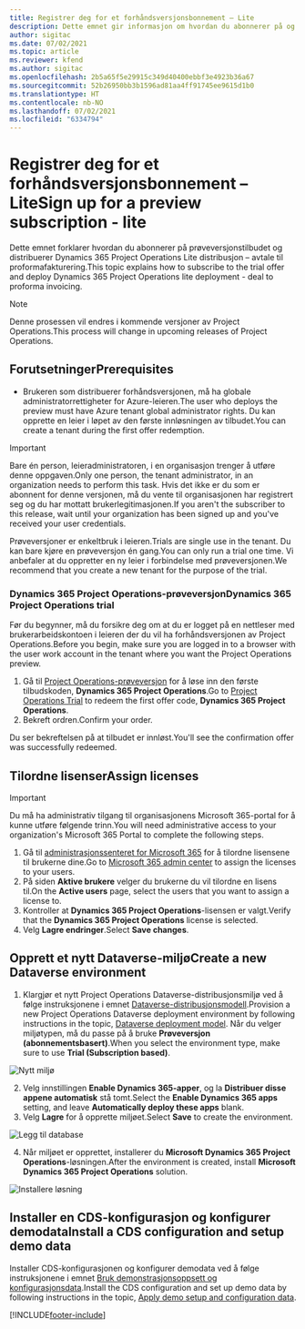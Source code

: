 ```yaml
---
title: Registrer deg for et forhåndsversjonsbonnement – Lite
description: Dette emnet gir informasjon om hvordan du abonnerer på og distribuerer Lite-distribusjon i Project Operations – avtale til proformafakturering.
author: sigitac
ms.date: 07/02/2021
ms.topic: article
ms.reviewer: kfend
ms.author: sigitac
ms.openlocfilehash: 2b5a65f5e29915c349d40400ebbf3e4923b36a67
ms.sourcegitcommit: 52b26950bb3b1596ad81aa4ff91745ee9615d1b0
ms.translationtype: HT
ms.contentlocale: nb-NO
ms.lasthandoff: 07/02/2021
ms.locfileid: "6334794"
---
```

# <a name="sign-up-for-a-preview-subscription---lite"></a><span data-ttu-id="fdda5-103">Registrer deg for et forhåndsversjonsbonnement – Lite</span><span class="sxs-lookup"><span data-stu-id="fdda5-103">Sign up for a preview subscription - lite</span></span> 

<span data-ttu-id="fdda5-104">Dette emnet forklarer hvordan du abonnerer på prøveversjonstilbudet og distribuerer Dynamics 365 Project Operations Lite distribusjon – avtale til proformafakturering.</span><span class="sxs-lookup"><span data-stu-id="fdda5-104">This topic explains how to subscribe to the trial offer and deploy Dynamics 365 Project Operations lite deployment - deal to proforma invoicing.</span></span>

> [!NOTE]
> <span data-ttu-id="fdda5-105">Denne prosessen vil endres i kommende versjoner av Project Operations.</span><span class="sxs-lookup"><span data-stu-id="fdda5-105">This process will change in upcoming releases of Project Operations.</span></span>

## <a name="prerequisites"></a><span data-ttu-id="fdda5-106">Forutsetninger</span><span class="sxs-lookup"><span data-stu-id="fdda5-106">Prerequisites</span></span>
- <span data-ttu-id="fdda5-107">Brukeren som distribuerer forhåndsversjonen, må ha globale administratorrettigheter for Azure-leieren.</span><span class="sxs-lookup"><span data-stu-id="fdda5-107">The user who deploys the preview must have Azure tenant global administrator rights.</span></span> <span data-ttu-id="fdda5-108">Du kan opprette en leier i løpet av den første innløsningen av tilbudet.</span><span class="sxs-lookup"><span data-stu-id="fdda5-108">You can create a tenant during the first offer redemption.</span></span>

> [!IMPORTANT]
> <span data-ttu-id="fdda5-109">Bare én person, leieradministratoren, i en organisasjon trenger å utføre denne oppgaven.</span><span class="sxs-lookup"><span data-stu-id="fdda5-109">Only one person, the tenant administrator, in an organization needs to perform this task.</span></span> <span data-ttu-id="fdda5-110">Hvis det ikke er du som er abonnent for denne versjonen, må du vente til organisasjonen har registrert seg og du har mottatt brukerlegitimasjonen.</span><span class="sxs-lookup"><span data-stu-id="fdda5-110">If you aren't the subscriber to this release, wait until your organization has been signed up and you've received your user credentials.</span></span>
> 
> <span data-ttu-id="fdda5-111">Prøveversjoner er enkeltbruk i leieren.</span><span class="sxs-lookup"><span data-stu-id="fdda5-111">Trials are single use in the tenant.</span></span> <span data-ttu-id="fdda5-112">Du kan bare kjøre en prøveversjon én gang.</span><span class="sxs-lookup"><span data-stu-id="fdda5-112">You can only run a trial one time.</span></span> <span data-ttu-id="fdda5-113">Vi anbefaler at du oppretter en ny leier i forbindelse med prøveversjonen.</span><span class="sxs-lookup"><span data-stu-id="fdda5-113">We recommend that you create a new tenant for the purpose of the trial.</span></span>

### <a name="dynamics-365-project-operations-trial"></a><span data-ttu-id="fdda5-114">Dynamics 365 Project Operations-prøveversjon</span><span class="sxs-lookup"><span data-stu-id="fdda5-114">Dynamics 365 Project Operations trial</span></span> 

<span data-ttu-id="fdda5-115">Før du begynner, må du forsikre deg om at du er logget på en nettleser med brukerarbeidskontoen i leieren der du vil ha forhåndsversjonen av Project Operations.</span><span class="sxs-lookup"><span data-stu-id="fdda5-115">Before you begin, make sure you are logged in to a browser with the user work account in the tenant where you want the Project Operations preview.</span></span>

1. <span data-ttu-id="fdda5-116">Gå til [Project Operations-prøveversjon](https://aka.ms/try-po) for å løse inn den første tilbudskoden, **Dynamics 365 Project Operations**.</span><span class="sxs-lookup"><span data-stu-id="fdda5-116">Go to [Project Operations Trial](https://aka.ms/try-po) to redeem the first offer code, **Dynamics 365 Project Operations**.</span></span>
2. <span data-ttu-id="fdda5-117">Bekreft ordren.</span><span class="sxs-lookup"><span data-stu-id="fdda5-117">Confirm your order.</span></span>

  <span data-ttu-id="fdda5-118">Du ser bekreftelsen på at tilbudet er innløst.</span><span class="sxs-lookup"><span data-stu-id="fdda5-118">You'll see the confirmation offer was successfully redeemed.</span></span>

## <a name="assign-licenses"></a><span data-ttu-id="fdda5-119">Tilordne lisenser</span><span class="sxs-lookup"><span data-stu-id="fdda5-119">Assign licenses</span></span>

> [!IMPORTANT]
> <span data-ttu-id="fdda5-120">Du må ha administrativ tilgang til organisasjonens Microsoft 365-portal for å kunne utføre følgende trinn.</span><span class="sxs-lookup"><span data-stu-id="fdda5-120">You will need administrative access to your organization's Microsoft 365 Portal to complete the following steps.</span></span>


1. <span data-ttu-id="fdda5-121">Gå til [administrasjonssenteret for Microsoft 365](https://portal.office.com/) for å tilordne lisensene til brukerne dine.</span><span class="sxs-lookup"><span data-stu-id="fdda5-121">Go to [Microsoft 365 admin center](https://portal.office.com/) to assign the licenses to your users.</span></span>
2. <span data-ttu-id="fdda5-122">På siden **Aktive brukere** velger du brukerne du vil tilordne en lisens til.</span><span class="sxs-lookup"><span data-stu-id="fdda5-122">On the **Active users** page, select the users that you want to assign a license to.</span></span>
3. <span data-ttu-id="fdda5-123">Kontroller at **Dynamics 365 Project Operations**-lisensen er valgt.</span><span class="sxs-lookup"><span data-stu-id="fdda5-123">Verify that the **Dynamics 365 Project Operations** license is selected.</span></span> 
4. <span data-ttu-id="fdda5-124">Velg **Lagre endringer**.</span><span class="sxs-lookup"><span data-stu-id="fdda5-124">Select **Save changes**.</span></span>

## <a name="create-a-new-dataverse-environment"></a><span data-ttu-id="fdda5-125">Opprett et nytt Dataverse-miljø</span><span class="sxs-lookup"><span data-stu-id="fdda5-125">Create a new Dataverse environment</span></span>

1. <span data-ttu-id="fdda5-126">Klargjør et nytt Project Operations Dataverse-distribusjonsmiljø ved å følge instruksjonene i emnet [Dataverse-distribusjonsmodell](lite-deployment.md).</span><span class="sxs-lookup"><span data-stu-id="fdda5-126">Provision a new Project Operations Dataverse deployment environment by following instructions in the topic, [Dataverse deployment model](lite-deployment.md).</span></span> <span data-ttu-id="fdda5-127">Når du velger miljøtypen, må du passe på å bruke **Prøveversjon (abonnementsbasert)**.</span><span class="sxs-lookup"><span data-stu-id="fdda5-127">When you select the environment type, make sure to use **Trial (Subscription based)**.</span></span>

  ![Nytt miljø](./media/19CreateEnvironment.png)

2. <span data-ttu-id="fdda5-129">Velg innstillingen **Enable Dynamics 365-apper**, og la **Distribuer disse appene automatisk** stå tomt.</span><span class="sxs-lookup"><span data-stu-id="fdda5-129">Select the **Enable Dynamics 365 apps** setting, and leave **Automatically deploy these apps** blank.</span></span>  
3. <span data-ttu-id="fdda5-130">Velg **Lagre** for å opprette miljøet.</span><span class="sxs-lookup"><span data-stu-id="fdda5-130">Select **Save** to create the environment.</span></span>

  ![Legg til database](./media/20CreateEnvironment1.png)

4. <span data-ttu-id="fdda5-132">Når miljøet er opprettet, installerer du **Microsoft Dynamics 365 Project Operations**-løsningen.</span><span class="sxs-lookup"><span data-stu-id="fdda5-132">After the environment is created, install **Microsoft Dynamics 365 Project Operations** solution.</span></span> 

![Installere løsning](./media/21InstallSolution.png)

## <a name="install-a-cds-configuration-and-setup-demo-data"></a><span data-ttu-id="fdda5-134">Installer en CDS-konfigurasjon og konfigurer demodata</span><span class="sxs-lookup"><span data-stu-id="fdda5-134">Install a CDS configuration and setup demo data</span></span>

<span data-ttu-id="fdda5-135">Installer CDS-konfigurasjonen og konfigurer demodata ved å følge instruksjonene i emnet [Bruk demonstrasjonsoppsett og konfigurasjonsdata](lite-apply-demo-setup-config-data.md).</span><span class="sxs-lookup"><span data-stu-id="fdda5-135">Install the CDS configuration and set up demo data by following instructions in the topic, [Apply demo setup and configuration data](lite-apply-demo-setup-config-data.md).</span></span>


[!INCLUDE[footer-include](../includes/footer-banner.md)]
